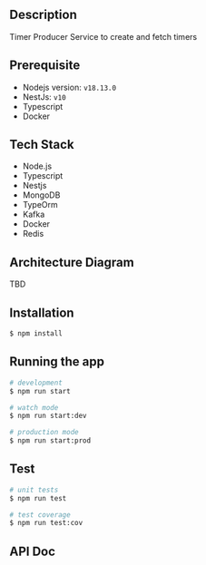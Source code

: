 
## Description

Timer Producer Service to create and fetch timers

## Prerequisite
- Nodejs version: `v18.13.0`
- NestJs: `v10`
- Typescript
- Docker

## Tech Stack
- Node.js
- Typescript
- Nestjs
- MongoDB
- TypeOrm
- Kafka
- Docker
- Redis

## Architecture Diagram
TBD

## Installation

```bash
$ npm install
```

## Running the app

```bash
# development
$ npm run start

# watch mode
$ npm run start:dev

# production mode
$ npm run start:prod
```

## Test

```bash
# unit tests
$ npm run test

# test coverage
$ npm run test:cov
```

## API Doc

